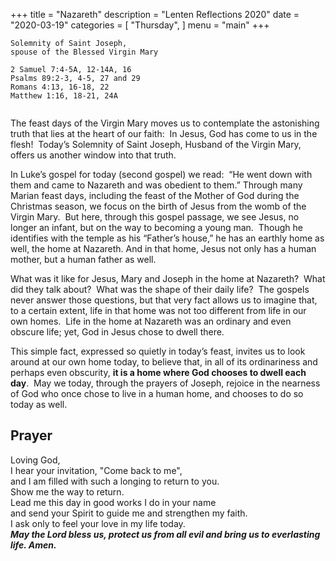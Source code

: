 +++
title = "Nazareth"
description = "Lenten Reflections 2020"
date = "2020-03-19"
categories = [
    "Thursday",
]
menu = "main"
+++

```
Solemnity of Saint Joseph, 
spouse of the Blessed Virgin Mary

2 Samuel 7:4-5A, 12-14A, 16
Psalms 89:2-3, 4-5, 27 and 29
Romans 4:13, 16-18, 22
Matthew 1:16, 18-21, 24A


```

The feast days of the Virgin Mary moves us to contemplate the astonishing truth that lies at the heart of our faith:  In Jesus, God has come to us in the flesh!  Today’s Solemnity of Saint Joseph, Husband of the Virgin Mary, offers us another window into that truth.

In Luke’s gospel for today (second gospel) we read:  “He went down with them and came to Nazareth and was obedient to them.” Through many Marian feast days, including the feast of the Mother of God during the Christmas season, we focus on the birth of Jesus from the womb of the Virgin Mary.  But here, through this gospel passage, we see Jesus, no longer an infant, but on the way to becoming a young man.  Though he identifies with the temple as his “Father’s house,” he has an earthly home as well, the home at Nazareth. And in that home, Jesus not only has a human mother, but a human father as well.

What was it like for Jesus, Mary and Joseph in the home at Nazareth?  What did they talk about?  What was the shape of their daily life?  The gospels never answer those questions, but that very fact allows us to imagine that, to a certain extent, life in that home was not too different from life in our own homes.  Life in the home at Nazareth was an ordinary and even obscure life; yet, God in Jesus chose to dwell there. 

This simple fact, expressed so quietly in today’s feast, invites us to look around at our own home today, to believe that, in all of its ordinariness and perhaps even obscurity, **it is a home where God chooses to dwell each day**.  May we today, through the prayers of Joseph, rejoice in the nearness of God who once chose to live in a human home, and chooses to do so today as well.

## Prayer

Loving God,  
I hear your invitation, "Come back to me",   
and I am filled with such a longing to return to you.  
Show me the way to return.  
Lead me this day in good works I do in your name  
and send your Spirit to guide me and strengthen my faith.  
I ask only to feel your love in my life today.  
**_May the Lord bless us, protect us from all evil and bring us to everlasting life. Amen._**